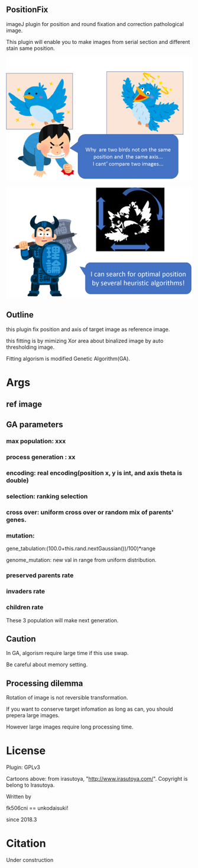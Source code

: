 ## PositionFix

imageJ plugin for position and round fixation and correction pathological image.

This plugin will enable you to make images from serial section and different stain same position.

![motive](https://github.com/fk506cni/position_fix/blob/master/pf_motiv.png)


![rironnbusou](https://github.com/fk506cni/position_fix/blob/master/arg_ap.png)

## Outline

this plugin fix position and axis of target image as reference image.

this fitting is by mimizing Xor area about binalized image by auto thresholding image.

Fitting algorism is modified Genetic Algorithm(GA).

Args
============

## ref image




## GA parameters

### max population: xxx

### process generation : xx

### encoding: real encoding(position x, y is int, and axis theta is double)

### selection: ranking selection

### cross over: uniform cross over or random mix of parents' genes.

### mutation:

gene_tabulation:(100.0+this.rand.nextGaussian())/100)*range

genome_mutation: new val in range from uniform distribution.

### preserved parents rate

### invaders rate

### children rate

These 3 population will make next generation.


## Caution

In GA, algorism require large time if this use swap.

Be careful about memory setting.

## Processing dilemma

Rotation of image is not reversible transformation.

If you want to conserve target infomation as long as can, you should prepera large images.

However large images require long processing time.


License
============

Plugin: GPLv3

Cartoons above: from irasutoya, "http://www.irasutoya.com/". Copyright is belong to Irasutoya.




Written by

fk506cni == unkodaisuki!

since 2018.3


Citation
============

Under construction